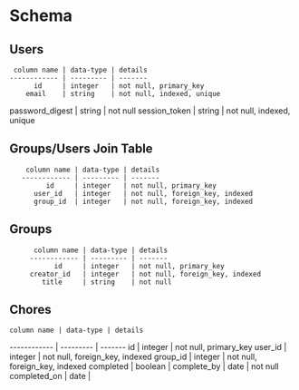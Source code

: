 # Schema #


## Users ##

     column name | data-type | details
    ------------ | --------- | -------
          id     | integer   | not null, primary_key
        email    | string    | not null, indexed, unique
password_digest  | string    | not null
session_token    | string    | not null, indexed, unique


## Groups/Users Join Table ##

        column name | data-type | details
       ------------ | --------- | -------
             id     | integer   | not null, primary_key
          user_id   | integer   | not null, foreign_key, indexed
          group_id  | integer   | not null, foreign_key, indexed

## Groups ##

          column name | data-type | details
         ------------ | --------- | -------
               id     | integer   | not null, primary_key
         creator_id   | integer   | not null, foreign_key, indexed
            title     | string    | not null

## Chores ##

    column name | data-type | details
   ------------ | --------- | -------
         id     | integer   | not null, primary_key
      user_id   | integer   | not null, foreign_key, indexed
      group_id  | integer   | not null, foreign_key, indexed
      completed | boolean   |
    complete_by | date      | not null
  completed_on  | date      |
